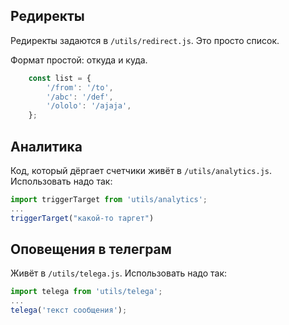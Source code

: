 
## Редиректы
Редиректы задаются в `/utils/redirect.js`.
Это просто список.

Формат простой: откуда и куда.
```js
    const list = {
        '/from': '/to',
        '/abc': '/def',
        '/ololo': '/ajaja',
    };
```

## Аналитика
Код, который дёргает счетчики живёт в `/utils/analytics.js`.
Использовать надо так:
```js
import triggerTarget from 'utils/analytics';
...
triggerTarget("какой-то таргет")
```

## Оповещения в телеграм
Живёт в `/utils/telega.js`. Использовать надо так:
```js
import telega from 'utils/telega';
...
telega('текст сообщения');
```